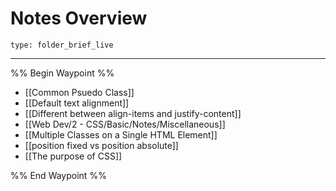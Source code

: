 # Notes Overview
 
```ccard
type: folder_brief_live
```
 
---

%% Begin Waypoint %%
- [[Common Psuedo Class]]
- [[Default text alignment]]
- [[Different between align-items and justify-content]]
- [[Web Dev/2 - CSS/Basic/Notes/Miscellaneous]]
- [[Multiple Classes on a Single HTML Element]]
- [[position fixed vs position absolute]]
- [[The purpose of CSS]]

%% End Waypoint %%